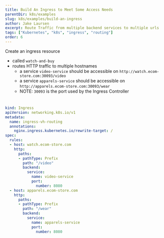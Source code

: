 ```yaml
---
title: Build An Ingress to Meet Some Access Needs
parentDir: k8s/examples
slug: k8s/examples/build-an-ingress
author: Jake Laursen
excerpt: Route Traffic from multiple backend services to multiple urls
tags: ["Kubernetes", "k8s", "ingress", "routing"]
order: 6
---
```

Create an ingress resource 
- called `watch-and-buy`
- routes HTTP traffic to multiple hostnames
  - a service `video-service` should be accessible on `http://watch.ecom-store.com:30093/video`
  - a service `apparels-service` should be accessible on `http://apparels.ecom-store.com:30093/wear`
  - NOTE: `30093` is the port used by the Ingress Controller

# 
```yaml
kind: Ingress
apiVersion: networking.k8s.io/v1
metadata:
  name: ingress-vh-routing
  annotations:
    nginx.ingress.kubernetes.io/rewrite-target: /
spec:
  rules:
  - host: watch.ecom-store.com
    http:
      paths:
      - pathType: Prefix
        path: "/video"
        backend:
          service:
            name: video-service
            port:
              number: 8080
  - host: apparels.ecom-store.com
    http:
      paths:
      - pathType: Prefix
        path: "/wear"
        backend:
          service:
            name: apparels-service
            port:
              number: 8080
```